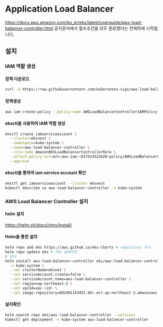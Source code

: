 # Application Load Balancer

https://docs.aws.amazon.com/ko_kr/eks/latest/userguide/aws-load-balancer-controller.html
공식문서에서 필수조건을 모두 완료했다는 전제하에 시작됩니다.

## 설치

### IAM 역할 생성

#### 정책 다운로드

```sh
curl -O https://raw.githubusercontent.com/kubernetes-sigs/aws-load-balancer-controller/v2.7.2/docs/install/iam_policy.json
```

#### 정책생성

```sh
aws iam create-policy --policy-name AWSLoadBalancerControllerIAMPolicy --policy-document file://iam_policy.json
```

#### eksctl을 사용하여 IAM 역할 생성

```sh
eksctl create iamserviceaccount \
  --cluster=eksnest \
  --namespace=kube-system \
  --name=aws-load-balancer-controller \
  --role-name AmazonEKSLoadBalancerControllerRole \
  --attach-policy-arn=arn:aws:iam::637423522620:policy/AWSLoadBalancerControllerIAMPolicy \
  --approve
```

#### eksctl을 통하여 iam service account 확인

```sh
eksctl get iamserviceaccount --cluster eksnest
kubectl describe sa aws-load-balancer-controller -n kube-system
```

### AWS Load Balancer Controller 설치

#### helm 설치

https://helm.sh/docs/intro/install/

#### Helm을 통한 설치

```sh
helm repo add eks https://aws.github.io/eks-charts # repository 추가
helm repo update eks # 차트 업데이트
# 설치
helm install aws-load-balancer-controller eks/aws-load-balancer-controller \
  -n kube-system \
  --set clusterName=eksnet \
  --set serviceAccount.create=false \
  --set serviceAccount.name=aws-load-balancer-controller \
  --set region=ap-northeast-2 \
  --set vpcId=vpc-<id> \
  --set image.repository=602401143452.dkr.ecr.ap-northeast-2.amazonaws.com/amazon/aws-load-balancer-controller
```

#### 설치확인

```sh
helm search repo eks/aws-load-balancer-controller --versions
kubectl get deployment -n kube-system aws-load-balancer-controller
```
